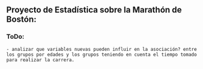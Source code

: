 ## Proyecto de Estadística sobre la Marathón de Bostón:

### ToDo:
    - analizar que variables nuevas pueden influir en la asociación? entre los grupos por edades y los grupos teniendo en cuenta el tiempo tomado para realizar la carrera.
    